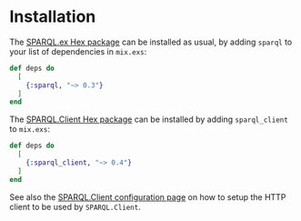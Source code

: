 # Installation

The [SPARQL.ex Hex package](https://hex.pm/packages/sparql) can be installed as usual, by adding `sparql` to your list of dependencies in `mix.exs`:

```elixir
def deps do
  [
    {:sparql, "~> 0.3"}
  ]
end
```

The [SPARQL.Client Hex package](https://hex.pm/packages/sparql_client) can be installed by adding `sparql_client` to `mix.exs`:

```elixir
def deps do
  [
    {:sparql_client, "~> 0.4"}
  ]
end
```

See also the [SPARQL.Client configuration page](/sparql-ex/sparql-client-configuration) on how to setup the HTTP client to be used by `SPARQL.Client`.
